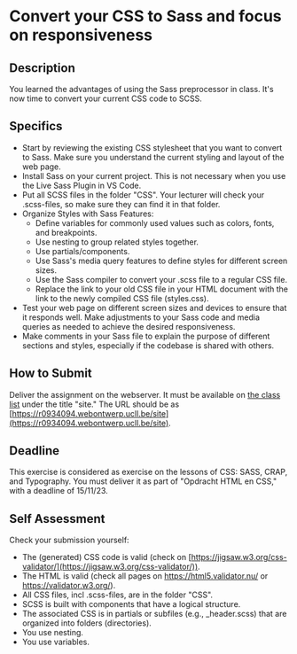 # Convert your CSS to Sass and focus on responsiveness

## Description

You learned the advantages of using the Sass preprocessor in class. It's now time to convert your current CSS code to SCSS. 

## Specifics

- Start by reviewing the existing CSS stylesheet that you want to convert to Sass. Make sure you understand the current styling and layout of the web page.
- Install Sass on your current project. This is not necessary when you use the Live Sass Plugin in VS Code.
- Put all SCSS files in the folder "CSS". Your lecturer will check your .scss-files, so make sure they can find it in that folder.
- Organize Styles with Sass Features:
  - Define variables for commonly used values such as colors, fonts, and breakpoints.
  - Use nesting to group related styles together.
  - Use partials/components.
  - Use Sass's media query features to define styles for different screen sizes.
  - Use the Sass compiler to convert your .scss file to a regular CSS file.
  - Replace the link to your old CSS file in your HTML document with the link to the newly compiled CSS file (styles.css).
- Test your web page on different screen sizes and devices to ensure that it responds well. Make adjustments to your Sass code and media queries as needed to achieve the desired responsiveness.
- Make comments in your Sass file to explain the purpose of different sections and styles, especially if the codebase is shared with others.

## How to Submit

Deliver the assignment on the webserver. It must be available on [the class list](https://webontwerp.ucll.be/Ti-Front-end/reeksen/reeksoverzicht.html) under the title "site." The URL should be as [https://r0934094.webontwerp.ucll.be/site](https://r0934094.webontwerp.ucll.be/site).

## Deadline

This exercise is considered as exercise on the lessons of CSS: SASS, CRAP, and Typography. You must deliver it as part of "Opdracht HTML en CSS," with a deadline of 15/11/23.

## Self Assessment

Check your submission yourself:

- The (generated) CSS code is valid (check on [https://jigsaw.w3.org/css-validator/](https://jigsaw.w3.org/css-validator/)).
- The HTML is valid (check all pages on https://html5.validator.nu/ or https://validator.w3.org/).
- All CSS files, incl .scss-files, are in the folder "CSS".
- SCSS is built with components that have a logical structure.
- The associated CSS is in partials or subfiles (e.g., _header.scss) that are organized into folders (directories).
- You use nesting.
- You use variables.

